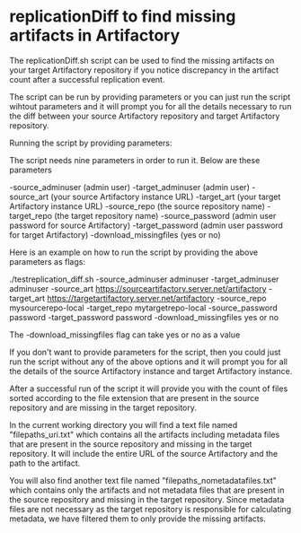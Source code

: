 replicationDiff to find missing artifacts in Artifactory
========================================================

The replicationDiff.sh script can be used to find the missing artifacts on your target Artifactory repository if you notice discrepancy in the artifact count after a successful replication event.

The script can be run by providing parameters or you can just run the script wihtout parameters and it will prompt you for all the details necessary to run the diff between your source Artifactory repository and target Artifactory repository.

Running the script by providing parameters:

The script needs nine parameters in order to run it. Below are these parameters

-source_adminuser (admin user)
-target_adminuser (admin user)
-source_art (your source Artifactory instance URL)
-target_art (your target Artifactory instance URL)
-source_repo (the source repository name)
-target_repo (the target repository name)
-source_password (admin user password for source Artifactory)
-target_password (admin user password for target Artifactory)
-download_missingfiles (yes or no)

Here is an example on how to run the script by providing the above parameters as flags:

./testreplication_diff.sh -source_adminuser adminuser -target_adminuser adminuser -source_art https://sourceartifactory.server.net/artifactory -target_art https://targetartifactory.server.net/artifactory -source_repo mysourcerepo-local -target_repo mytargetrepo-local -source_password password -target_password password -download_missingfiles yes or no

The -download_missingfiles flag can take yes or no as a value

If you don't want to provide parameters for the script, then you could just run the script without any of the above options and it will prompt you for all the details of the source Artifactory instance and target Artifactory instance.

After a successful run of the script it will provide you with the count of files sorted according to the file extension that are present in the source repository and are missing in the target repository. 

In the current working directory you will find a text file named "filepaths_uri.txt" which contains all the artifacts including metadata files that are present in the source repository and missing in the target repository. It will include the entire URL of the source Artifactory and the path to the artifact.

You will also find another text file named "filepaths_nometadatafiles.txt" which contains only the artifacts and not metadata files  that are present in the source repository and missing in the target repository. Since metadata files are not necessary as the target repository is responsible for calculating metadata, we have filtered them to only provide the missing artifacts.
